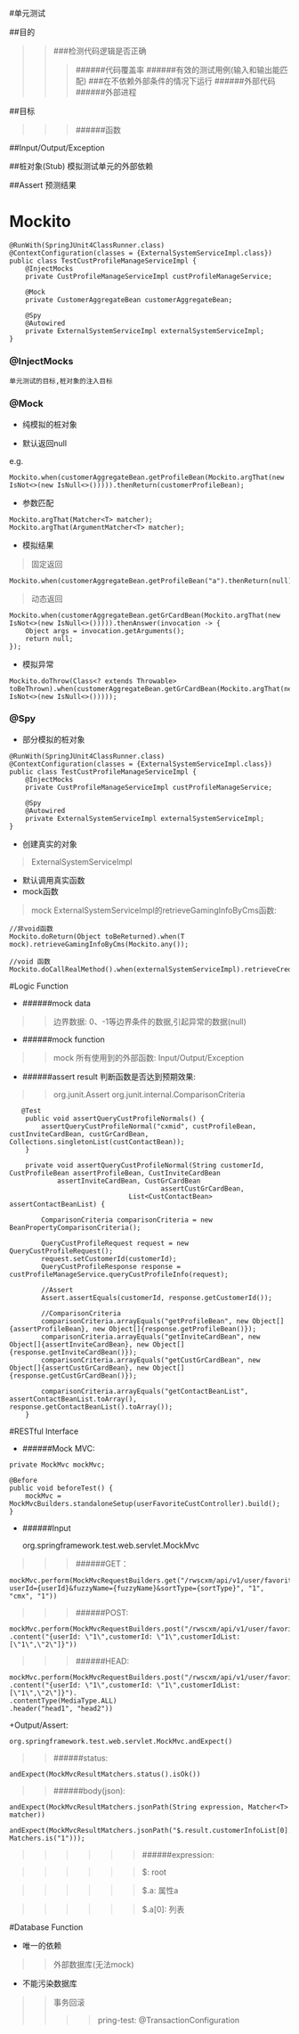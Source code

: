 #单元测试

##目的
>> ###检测代码逻辑是否正确
>>> ######代码覆盖率
>>> ######有效的测试用例(输入和输出能匹配)
>> ###在不依赖外部条件的情况下运行
>>> ######外部代码
>>> ######外部进程

##目标
>>> ######函数

##Input/Output/Exception
	

##桩对象(Stub)
	模拟测试单元的外部依赖

##Assert
	预测结果

# Mockito

```
@RunWith(SpringJUnit4ClassRunner.class)
@ContextConfiguration(classes = {ExternalSystemServiceImpl.class})
public class TestCustProfileManageServiceImpl {
    @InjectMocks
    private CustProfileManageServiceImpl custProfileManageService;

    @Mock
    private CustomerAggregateBean customerAggregateBean;

    @Spy
    @Autowired
    private ExternalSystemServiceImpl externalSystemServiceImpl;
}
```

### \@InjectMocks
	单元测试的目标,桩对象的注入目标

### \@Mock
+	纯模拟的桩对象

+	默认返回null

e.g.
```
Mockito.when(customerAggregateBean.getProfileBean(Mockito.argThat(new IsNot<>(new IsNull<>())))).thenReturn(customerProfileBean);
```

+	参数匹配
```
Mockito.argThat(Matcher<T> matcher);
Mockito.argThat(ArgumentMatcher<T> matcher);
```

+	模拟结果
> 固定返回
```
Mockito.when(customerAggregateBean.getProfileBean("a").thenReturn(null);
```
> 动态返回
```
Mockito.when(customerAggregateBean.getGrCardBean(Mockito.argThat(new IsNot<>(new IsNull<>())))).thenAnswer(invocation -> {
    Object args = invocation.getArguments();
    return null;
});
```

+	模拟异常
```
Mockito.doThrow(Class<? extends Throwable> toBeThrown).when(customerAggregateBean.getGrCardBean(Mockito.argThat(new IsNot<>(new IsNull<>()))));
```

### \@Spy
+	部分模拟的桩对象
```
@RunWith(SpringJUnit4ClassRunner.class)
@ContextConfiguration(classes = {ExternalSystemServiceImpl.class})
public class TestCustProfileManageServiceImpl {
    @InjectMocks
    private CustProfileManageServiceImpl custProfileManageService;

    @Spy
    @Autowired
    private ExternalSystemServiceImpl externalSystemServiceImpl;
}
```

+ 创建真实的对象
> ExternalSystemServiceImpl
+ 默认调用真实函数
+ mock函数	
> mock ExternalSystemServiceImpl的retrieveGamingInfoByCms函数:
```
//非void函数
Mockito.doReturn(Object toBeReturned).when(T mock).retrieveGamingInfoByCms(Mockito.any());

//void 函数
Mockito.doCallRealMethod().when(externalSystemServiceImpl).retrieveCreditInfo();
```

#Logic Function

+ ######mock data
>> 边界数据: 0、-1等边界条件的数据,引起异常的数据(null)

+ ######mock function
>> mock 所有使用到的外部函数:
	Input/Output/Exception

+ ######assert result
	判断函数是否达到预期效果:
>>	org.junit.Assert
>>  org.junit.internal.ComparisonCriteria

```
   @Test
    public void assertQueryCustProfileNormals() {
        assertQueryCustProfileNormal("cxmid", custProfileBean, custInviteCardBean, custGrCardBean, Collections.singletonList(custContactBean));
    }

    private void assertQueryCustProfileNormal(String customerId, CustProfileBean assertProfileBean, CustInviteCardBean
            assertInviteCardBean, CustGrCardBean
                                      assertCustGrCardBean,
                              List<CustContactBean> assertContactBeanList) {

        ComparisonCriteria comparisonCriteria = new BeanPropertyComparisonCriteria();

        QueryCustProfileRequest request = new QueryCustProfileRequest();
        request.setCustomerId(customerId);
        QueryCustProfileResponse response = custProfileManageService.queryCustProfileInfo(request);
		
		//Assert
        Assert.assertEquals(customerId, response.getCustomerId());

        //ComparisonCriteria
        comparisonCriteria.arrayEquals("getProfileBean", new Object[]{assertProfileBean}, new Object[]{response.getProfileBean()});
        comparisonCriteria.arrayEquals("getInviteCardBean", new Object[]{assertInviteCardBean}, new Object[]{response.getInviteCardBean()});
        comparisonCriteria.arrayEquals("getCustGrCardBean", new Object[]{assertCustGrCardBean}, new Object[]{response.getCustGrCardBean()});

        comparisonCriteria.arrayEquals("getContactBeanList", assertContactBeanList.toArray(), response.getContactBeanList().toArray());
    }
```

#RESTful Interface

+ ######Mock MVC:
```
private MockMvc mockMvc;

@Before
public void beforeTest() {
    mockMvc = MockMvcBuilders.standaloneSetup(userFavoriteCustController).build();
}
```

+ ######Input

	org.springframework.test.web.servlet.MockMvc

>>> ######GET：
```
mockMvc.perform(MockMvcRequestBuilders.get("/rwscxm/api/v1/user/favorite/favorite_customers?userId={userId}&fuzzyName={fuzzyName}&sortType={sortType}", "1", "cmx", "1"))
```

>>> ######POST:
```
mockMvc.perform(MockMvcRequestBuilders.post("/rwscxm/api/v1/user/favorite/add_favorite_customers")
.content("{userId: \"1\",customerId: \"1\",customerIdList: [\"1\",\"2\"]}"))
```

>>> ######HEAD:
```
mockMvc.perform(MockMvcRequestBuilders.post("/rwscxm/api/v1/user/favorite/add_favorite_customers")
.content("{userId: \"1\",customerId: \"1\",customerIdList: [\"1\",\"2\"]}").
.contentType(MediaType.ALL)
.header("head1", "head2"))
```


+Output/Assert:

	org.springframework.test.web.servlet.MockMvc.andExpect()

>> ######status:
```
andExpect(MockMvcResultMatchers.status().isOk())
```

>> ######body(json):
```
andExpect(MockMvcResultMatchers.jsonPath(String expression, Matcher<T> matcher))

andExpect(MockMvcResultMatchers.jsonPath("$.result.customerInfoList[0].customerInfo[0].customerId", Matchers.is("1")));
```
>>>>>> ######expression:

>>>>>>$: root

>>>>>>$.a: 属性a

>>>>>>$.a[0]: 列表


#Database Function

+ 唯一的依赖
>> 外部数据库(无法mock)
+ 不能污染数据库
>> 事务回滚
>>>> pring-test: \@TransactionConfiguration
